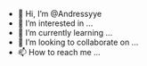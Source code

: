 - 👋 Hi, I’m @Andressyye
- 👀 I’m interested in ...
- 🌱 I’m currently learning ...
- 💞️ I’m looking to collaborate on ...
- 📫 How to reach me ...

<!---
Andressyye/Andressyye is a ✨ special ✨ repository because its `README.md` (this file) appears on your GitHub profile.
You can click the Preview link to take a look at your changes.
--->

